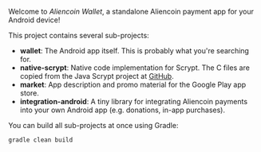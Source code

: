 Welcome to _Aliencoin Wallet_, a standalone Aliencoin payment app for your Android device!

This project contains several sub-projects:

 * __wallet__:
     The Android app itself. This is probably what you're searching for.
 * __native-scrypt__:
     Native code implementation for Scrypt. The C files are copied from the
     Java Scrypt project at [GitHub](https://github.com/wg/scrypt).
 * __market__:
     App description and promo material for the Google Play app store.
 * __integration-android__:
     A tiny library for integrating Aliencoin payments into your own Android app
     (e.g. donations, in-app purchases).

You can build all sub-projects at once using Gradle:

`gradle clean build`
